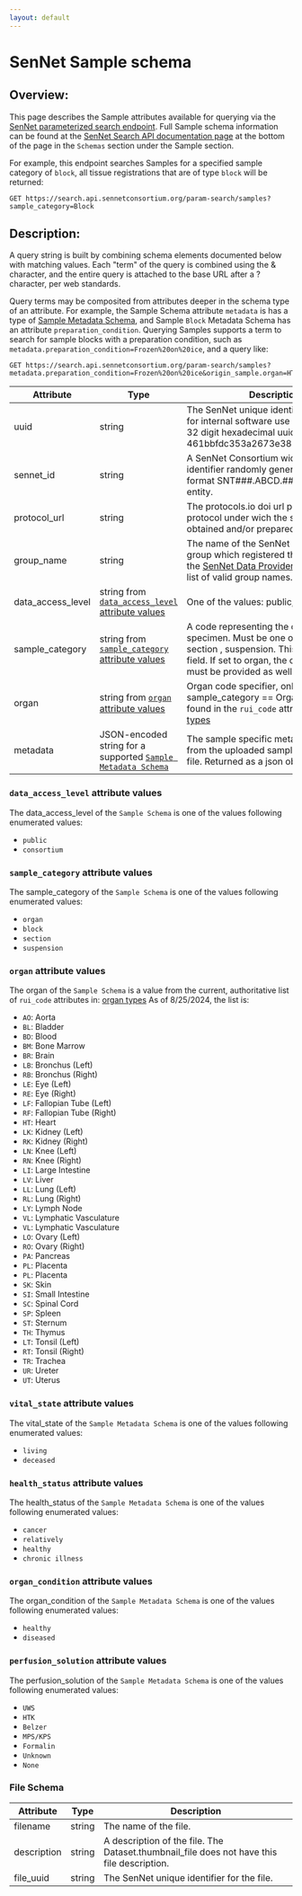 ```yaml
---
layout: default
---
```


# SenNet Sample schema

## Overview:
This page describes the Sample attributes available for querying via the [SenNet parameterized search endpoint](index.html). Full Sample schema information can be found at the [SenNet Search API documentation page](https://smart-api.info/ui/10ed9b5eb8ff960d4431befc591ed842) at the bottom of the page in the `Schemas` section under the Sample section.

For example, this endpoint searches Samples for a specified sample category of `block`, all tissue registrations that are of type `block` will be returned:
```
GET https://search.api.sennetconsortium.org/param-search/samples?sample_category=Block
```

## Description: 
A query string is built by combining schema elements documented below with matching values.  Each "term" of the query is combined using the & character, and the entire query is attached to the base URL after a ? character, per web standards.

Query terms may be composited from attributes deeper in the schema type of an attribute.  For example, the Sample Schema attribute ```metadata``` is has a type of [Sample Metadata Schema](/libraries/ingest-validation-tools/schemas/), and Sample `Block` Metadata Schema has an attribute ```preparation_condition```. Querying Samples supports a term to search for sample blocks with a preparation condition, such as ```metadata.preparation_condition=Frozen%20on%20ice```, and a query like:
```
GET https://search.api.sennetconsortium.org/param-search/samples?metadata.preparation_condition=Frozen%20on%20ice&origin_sample.organ=HT
```

| Attribute                   | Type                                                                                    | Description                                                                                                                                                                                               |
|-----------------------------|-----------------------------------------------------------------------------------------|-----------------------------------------------------------------------------------------------------------------------------------------------------------------------------------------------------------|
| uuid                        | string                                                                                  | The SenNet unique identifier, intended for internal software use only. This is a 32 digit hexadecimal uuid e.g. 461bbfdc353a2673e381f632510b0f17                                                          |
| sennet_id                   | string                                                                                  | A SenNet Consortium wide unique identifier randomly generated in the format SNT###.ABCD.### for every entity.                                                                                             |
| protocol_url                | string                                                                                  | The protocols.io doi url pointing the protocol under wich the sample was obtained and/or prepared.                                                                                                        |
| group_name                  | string                                                                                  | The name of the SenNet data provider group which registered the sample.  See the [SenNet Data Provider Groups](data-provider-groups.html) for a list of valid group names.                                |
| data_access_level           | string from [`data_access_level` attribute values](#data_access_level-attribute-values) | One of the values: public, consortium                                                                                                                                                                     |
| sample_category             | string from [`sample_category` attribute values](#sample_category-attribute-values)     | A code representing the category of the specimen. Must be one of organ, block, section , suspension. This is a required field. If set to organ, the organ property must be provided as well.              |
| organ                       | string from [`organ` attribute values](#organ-attribute-values)                         | Organ code specifier, only set if sample_category == Organ. Valid values found in the `rui_code` attribute in: [organ types](https://ontology.api.hubmapconsortium.org/organs?application_context=SENNET) |
| metadata                    | JSON-encoded string for a supported [`Sample Metadata Schema`](/libraries/ingest-validation-tools/schemas/)                                                  | The sample specific metadata derived from the uploaded sample_metadata.tsv file. Returned as a json object.                                                                                               |

### `data_access_level` attribute values
The data_access_level of the `Sample Schema` is one of the values following enumerated values:
- `public`
- `consortium`

### `sample_category` attribute values
The sample_category of the `Sample Schema` is one of the values following enumerated values:
- `organ`
- `block`
- `section`
- `suspension`

### `organ` attribute values
The organ of the `Sample Schema` is a value from the current, authoritative list of `rui_code` attributes in: [organ types](https://ontology.api.hubmapconsortium.org/organs?application_context=SENNET)
As of 8/25/2024, the list is:
- `AO`: Aorta
- `BL`: Bladder
- `BD`: Blood
- `BM`: Bone Marrow
- `BR`: Brain
- `LB`: Bronchus (Left)
- `RB`: Bronchus (Right)
- `LE`: Eye (Left)
- `RE`: Eye (Right)
- `LF`: Fallopian Tube (Left)
- `RF`: Fallopian Tube (Right)
- `HT`: Heart
- `LK`: Kidney (Left)
- `RK`: Kidney (Right)
- `LN`: Knee (Left)
- `RN`: Knee (Right)
- `LI`: Large Intestine
- `LV`: Liver
- `LL`: Lung (Left)
- `RL`: Lung (Right)
- `LY`: Lymph Node
- `VL`: Lymphatic Vasculature
- `VL`: Lymphatic Vasculature
- `LO`: Ovary (Left)
- `RO`: Ovary (Right)
- `PA`: Pancreas
- `PL`: Placenta
- `PL`: Placenta
- `SK`: Skin
- `SI`: Small Intestine
- `SC`: Spinal Cord
- `SP`: Spleen
- `ST`: Sternum
- `TH`: Thymus
- `LT`: Tonsil (Left)
- `RT`: Tonsil (Right)
- `TR`: Trachea
- `UR`: Ureter
- `UT`: Uterus

### `vital_state` attribute values
The vital_state of the `Sample Metadata Schema` is one of the values following enumerated values:
- `living`
- `deceased`

### `health_status` attribute values
The health_status of the `Sample Metadata Schema` is one of the values following enumerated values:
- `cancer`
- `relatively`
- `healthy`
- `chronic illness`

### `organ_condition` attribute values
The organ_condition of the `Sample Metadata Schema` is one of the values following enumerated values:
- `healthy` 
- `diseased`

### `perfusion_solution` attribute values
The perfusion_solution of the `Sample Metadata Schema` is one of the values following enumerated values:
- `UWS`
- `HTK`
- `Belzer`
- `MPS/KPS`
- `Formalin`
- `Unknown`
- `None`

### File Schema

| Attribute   | Type   | Description                                                                                |
|-------------|--------|--------------------------------------------------------------------------------------------|
| filename    | string | The name of the file.                                                                      |
| description | string | A description of the file. The Dataset.thumbnail_file does not have this file description. |
| file_uuid   | string | The SenNet unique identifier for the file.                                                 |

